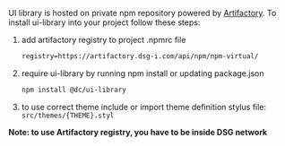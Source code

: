 UI library is hosted on private npm repository powered by [Artifactory](https://artifactory.dsg-i.com).
To install ui-library into your project follow these steps:

1. add artifactory registry to project .npmrc file
    ```html
    registry=https://artifactory.dsg-i.com/api/npm/npm-virtual/
    ```

2. require ui-library by running npm install or updating package.json
    ```bash
    npm install @dc/ui-library
    ```

3. to use correct theme include or import theme definition stylus file: `src/themes/{THEME}.styl`

**Note: to use Artifactory registry, you have to be inside DSG network**

